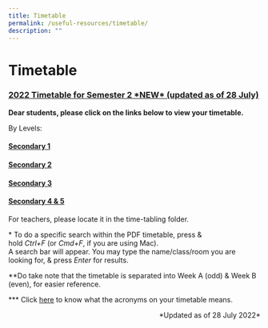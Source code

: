 ```yaml
---
title: Timetable
permalink: /useful-resources/timetable/
description: ""
---
```

# Timetable

### <u>2022 Timetable for Semester 2 \*NEW\* (updated as of 28 July)</u>

**Dear students, please click on the links below to view your timetable.**

By Levels:

#### [Secondary 1](https://www.bukitbatoksec.moe.edu.sg/qql/slot/u537/Useful%20Resources/Timetable/2022/2022%20Timetable_Sem2_Sec%201_v280722.pdf)

#### [Secondary 2](https://www.bukitbatoksec.moe.edu.sg/qql/slot/u537/Useful%20Resources/Timetable/2022/Semester%202%20240622/Sec%202%20Semester%202%20Timetable_240622.pdf)

#### [Secondary 3](https://www.bukitbatoksec.moe.edu.sg/qql/slot/u537/Useful%20Resources/Timetable/2022/Semester%202%20240622/Sec%203%20Semester%202%20Timetable_240622.pdf)

#### [Secondary 4 & 5](https://www.bukitbatoksec.moe.edu.sg/qql/slot/u537/Useful%20Resources/Timetable/2022/Semester%202%20240622/Sec%204%20and%205%20Semester%202%20Timetable_240622.pdf)

  
For teachers, please locate it in the time-tabling folder.  
  
\* To do a specific search within the PDF timetable, press & hold _Ctrl+F_ (or _Cmd+F_, if you are using Mac).  
A search bar will appear. You may type the name/class/room you are looking for, & press _Enter_ for results.  
  
\*\*Do take note that the timetable is separated into Week A (odd) & Week B (even), for easier reference.  
  
\*\*\* Click [here](https://www.bukitbatoksec.moe.edu.sg/qql/slot/u537/Useful%20Resources/Timetable/2022/Subject%20Acronyms%20Guide.pdf) to know what the acronyms on your timetable means.   
  
<p style = "text-align: right">*Updated as of 28 July 2022*</p>

